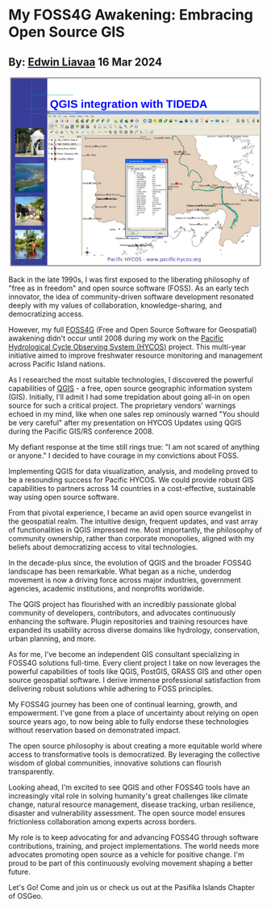 # My FOSS4G Awakening: Embracing Open Source GIS
## By: [Edwin Liavaa](https://github.com/EdwinLiavaa) 16 Mar 2024

<p align="center">
 <img width="500" src="https://github.com/EdwinLiavaa/liavaa.space/blob/main/blog/20240316/pic.png">
</p>

Back in the late 1990s, I was first exposed to the liberating philosophy of "free as in freedom" and open source software (FOSS). As an early tech innovator, the idea of community-driven software development resonated deeply with my values of collaboration, knowledge-sharing, and democratizing access.

However, my full [FOSS4G](https://foss4g.org/) (Free and Open Source Software for Geospatial) awakening didn't occur until 2008 during my work on the [Pacific Hydrological Cycle Observing System (HYCOS)](https://hydrohub.wmo.int/en/projects/Pacific-HYCOS) project. This multi-year initiative aimed to improve freshwater resource monitoring and management across Pacific Island nations.

As I researched the most suitable technologies, I discovered the powerful capabilities of [QGIS](https://qgis.org/en/site/) - a free, open source geographic information system (GIS). Initially, I'll admit I had some trepidation about going all-in on open source for such a critical project. The proprietary vendors' warnings echoed in my mind, like when one sales rep ominously warned "You should be very careful" after my presentation on HYCOS Updates using QGIS during the Pacific GIS/RS conference 2008.

My defiant response at the time still rings true: "I am not scared of anything or anyone." I decided to have courage in my convictions about FOSS.

Implementing QGIS for data visualization, analysis, and modeling proved to be a resounding success for Pacific HYCOS. We could provide robust GIS capabilities to partners across 14 countries in a cost-effective, sustainable way using open source software.

From that pivotal experience, I became an avid open source evangelist in the geospatial realm. The intuitive design, frequent updates, and vast array of functionalities in QGIS impressed me. Most importantly, the philosophy of community ownership, rather than corporate monopolies, aligned with my beliefs about democratizing access to vital technologies.

In the decade-plus since, the evolution of QGIS and the broader FOSS4G landscape has been remarkable. What began as a niche, underdog movement is now a driving force across major industries, government agencies, academic institutions, and nonprofits worldwide. 

The QGIS project has flourished with an incredibly passionate global community of developers, contributors, and advocates continuously enhancing the software. Plugin repositories and training resources have expanded its usability across diverse domains like hydrology, conservation, urban planning, and more.

As for me, I've become an independent GIS consultant specializing in FOSS4G solutions full-time. Every client project I take on now leverages the powerful capabilities of tools like QGIS, PostGIS, GRASS GIS and other open source geospatial software. I derive immense professional satisfaction from delivering robust solutions while adhering to FOSS principles.

My FOSS4G journey has been one of continual learning, growth, and empowerment. I've gone from a place of uncertainty about relying on open source years ago, to now being able to fully endorse these technologies without reservation based on demonstrated impact.

The open source philosophy is about creating a more equitable world where access to transformative tools is democratized. By leveraging the collective wisdom of global communities, innovative solutions can flourish transparently.

Looking ahead, I'm excited to see QGIS and other FOSS4G tools have an increasingly vital role in solving humanity's great challenges like climate change, natural resource management, disease tracking, urban resilience, disaster and vulnerability assessment. The open source model ensures frictionless collaboration among experts across borders.

My role is to keep advocating for and advancing FOSS4G through software contributions, training, and project implementations. The world needs more advocates promoting open source as a vehicle for positive change. I'm proud to be part of this continuously evolving movement shaping a better future.

Let's Go! Come and join us or check us out at the Pasifika Islands Chapter of OSGeo. 